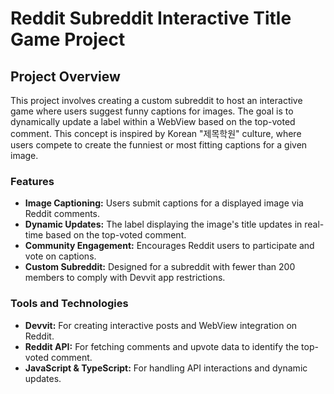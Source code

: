 # Reddit Subreddit Interactive Title Game Project

## Project Overview

This project involves creating a custom subreddit to host an interactive game where users suggest funny captions for images. The goal is to dynamically update a label within a WebView based on the top-voted comment. This concept is inspired by Korean "제목학원" culture, where users compete to create the funniest or most fitting captions for a given image.  

### Features

- **Image Captioning:** Users submit captions for a displayed image via Reddit comments.
- **Dynamic Updates:** The label displaying the image's title updates in real-time based on the top-voted comment.
- **Community Engagement:** Encourages Reddit users to participate and vote on captions.
- **Custom Subreddit:** Designed for a subreddit with fewer than 200 members to comply with Devvit app restrictions.

### Tools and Technologies

- **Devvit:** For creating interactive posts and WebView integration on Reddit.
- **Reddit API:** For fetching comments and upvote data to identify the top-voted comment.
- **JavaScript & TypeScript:** For handling API interactions and dynamic updates.